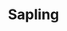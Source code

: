 ---
title: "Sapling"
description: "Saplings are single nodes or thoughts. These are generally topics I've spent a decent number of hours thinking about and contain substantail original thought."
---